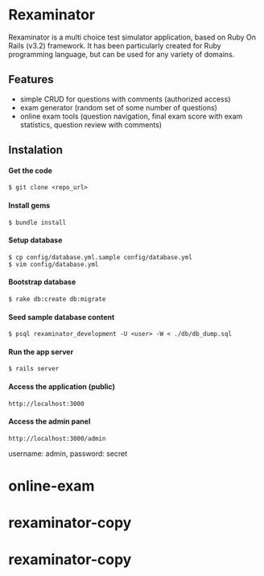 # Rexaminator

Rexaminator is a multi choice test simulator application, based on Ruby On Rails (v3.2) framework.
It has been particularly created for Ruby programming language, but can be used for any variety of domains.

## Features

* simple CRUD for questions with comments (authorized access)
* exam generator (random set of some number of questions)
* online exam tools (question navigation, final exam score with exam statistics, question review with comments)

## Instalation

#### Get the code
```
$ git clone <repo_url>
```

#### Install gems
```
$ bundle install
```

#### Setup database
```
$ cp config/database.yml.sample config/database.yml
$ vim config/database.yml
```

#### Bootstrap database
```
$ rake db:create db:migrate
```

#### Seed sample database content
```
$ psql rexaminator_development -U <user> -W < ./db/db_dump.sql
```

#### Run the app server
```
$ rails server
```

#### Access the application (public)
```
http://localhost:3000
```

#### Access the admin panel
```
http://localhost:3000/admin
```

username: admin,
password: secret
# online-exam
# rexaminator-copy
# rexaminator-copy
